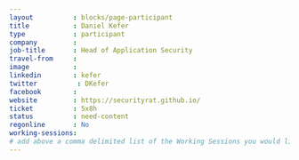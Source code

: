 ```yaml
---
layout          : blocks/page-participant
title           : Daniel Kefer
type            : participant
company         :
job-title       : Head of Application Security
travel-from     :
image           :
linkedin        : kefer
twitter          : DKefer
facebook        :
website         : https://securityrat.github.io/
ticket          : 5x8h
status          : need-content
regonline       : No
working-sessions:
# add above a comma delimited list of the Working Sessions you would like to attend (use the session's title)
---
```

